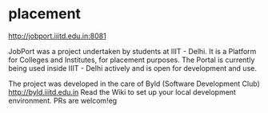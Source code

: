 placement
=========

http://jobport.iiitd.edu.in:8081

JobPort was a project undertaken by students at IIIT - Delhi. It is a Platform for Colleges and Institutes, for placement purposes. The Portal is currently being used inside IIIT - Delhi actively and is open for development and use.

The project was developed in the care of Byld (Software Development Club) http://byld.iiitd.edu.in
 Read the Wiki to set up your local development environment. PRs are welcom!eg
